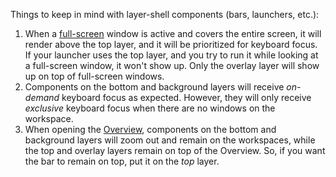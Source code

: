 Things to keep in mind with layer-shell components (bars, launchers, etc.):

1. When a [full-screen](./Fullscreen-and-Maximize.md) window is active and covers the entire screen, it will render above the top layer, and it will be prioritized for keyboard focus. If your launcher uses the top layer, and you try to run it while looking at a full-screen window, it won't show up. Only the overlay layer will show up on top of full-screen windows.
1. Components on the bottom and background layers will receive *on-demand* keyboard focus as expected. However, they will only receive *exclusive* keyboard focus when there are no windows on the workspace.
1. When opening the [Overview](./Overview.md), components on the bottom and background layers will zoom out and remain on the workspaces, while the top and overlay layers remain on top of the Overview. So, if you want the bar to remain on top, put it on the *top* layer.
